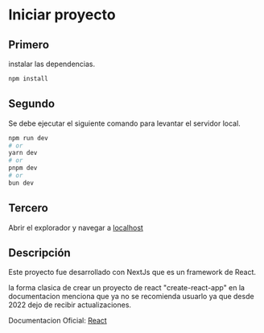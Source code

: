 # Iniciar proyecto

## Primero

instalar las dependencias.

```bash
npm install
```

## Segundo

Se debe ejecutar el siguiente comando para levantar el servidor local.

```bash
npm run dev
# or
yarn dev
# or
pnpm dev
# or
bun dev
```

## Tercero

Abrir el explorador y navegar a [localhost](http://localhost:3000)

## Descripción

Este proyecto fue desarrollado con NextJs que es un framework de React.

la forma clasica de crear un proyecto de react "create-react-app" en la documentacion menciona que ya no se recomienda usuarlo ya que desde 2022 dejo de recibir actualizaciones.

Documentacion Oficial: [React](https://es.react.dev/learn/start-a-new-react-project)